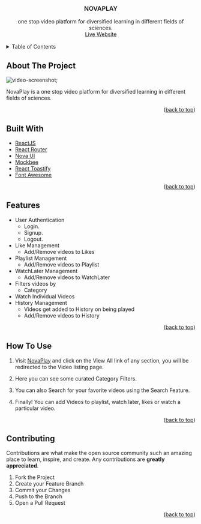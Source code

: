 <div id="top"></div>

<!-- PROJECT DESCRIPTION -->
<br />
<div align="center">
  <br/>
  <h3 style="font-weight: 600" align="center">NOVAPLAY</h3>

  <p align="center">
    one stop video platform for diversified learning in different fields of sciences.
    <br />
    <a href="https://novaplay.netlify.app">Live Website</a>
  </p>
</div>

<!-- TABLE OF CONTENTS -->

<details style="margin: 1rem 0">
  <summary>Table of Contents</summary>
  <ol>
    <li>
      <a href="#about-the-project">About The Project</a>
    </li>
      <li><a href="#built-with">Built With</a></li>
    <li>
      <a href="#features">Features</a>
    </li>
    <li><a href="#how-to-use">How To Use</a></li>
    <li><a href="#contributing">Contributing</a></li>
  </ol>
</details>

<!-- ABOUT THE PROJECT -->

## About The Project

![video-screenshot](/src/assets/novaplay.gif);

NovaPlay is a one stop video platform for diversified learning in different fields of sciences.

<p align="right">(<a href="#top">back to top</a>)</p>

<!-- Built With -->

## Built With

- [ReactJS](https://reactjs.org/)
- [React Router](https://reactrouter.com/)
- [Nova UI](https://nova-ui.netlify.app/)
- [Mockbee](https://www.mockbe.netlify.app/)
- [React Toastify](https://fkhadra.github.io/react-toastify/)
- [Font Awesome](https://fontawesome.com/)

<p align="right">(<a href="#top">back to top</a>)</p>

<!-- Features -->

## Features

- User Authentication
  - Login.
  - Signup.
  - Logout.
- Like Management
  - Add/Remove videos to Likes
- Playlist Management
  - Add/Remove videos to Playlist
- WatchLater Management
  - Add/Remove videos to WatchLater
- Filters videos by
  - Category
- Watch Individual Videos
- History Management
  - Videos get added to History on being played
  - Add/Remove videos to History

<p align="right">(<a href="#top">back to top</a>)</p>

<!-- How To Use -->

## How To Use

1.  Visit [NovaPlay](https://novaplay.netlify.app/) and click on the View All link of any section, you will be redirected to the Video listing page.

2.  Here you can see some curated Category Filters.

3.  You can also Search for your favorite videos using the Search Feature.

4.  Finally! You can add Videos to playlist, watch later, likes or watch a particular video.

<p align="right">(<a href="#top">back to top</a>)</p>

<!-- CONTRIBUTING -->

## Contributing

Contributions are what make the open source community such an amazing place to learn, inspire, and create. Any contributions are **greatly appreciated**.

1. Fork the Project
2. Create your Feature Branch
3. Commit your Changes
4. Push to the Branch
5. Open a Pull Request

<p align="right">(<a href="#top">back to top</a>)</p>
